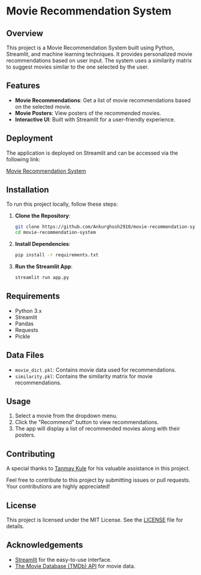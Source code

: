 # Movie Recommendation System

## Overview

This project is a Movie Recommendation System built using Python, Streamlit, and machine learning techniques. It provides personalized movie recommendations based on user input. The system uses a similarity matrix to suggest movies similar to the one selected by the user.

## Features

- **Movie Recommendations**: Get a list of movie recommendations based on the selected movie.
- **Movie Posters**: View posters of the recommended movies.
- **Interactive UI**: Built with Streamlit for a user-friendly experience.

## Deployment

The application is deployed on Streamlit and can be accessed via the following link:

[Movie Recommendation System](https://movie-recommendation-system-kxfjrynfxrmq5browdow4p.streamlit.app/)

## Installation

To run this project locally, follow these steps:

1. **Clone the Repository**:
    ```bash
    git clone https://github.com/Ankurghosh2910/movie-recommendation-system.git
    cd movie-recommendation-system
    ```

2. **Install Dependencies**:
    ```bash
    pip install -r requirements.txt
    ```

3. **Run the Streamlit App**:
    ```bash
    streamlit run app.py
    ```

## Requirements

- Python 3.x
- Streamlit
- Pandas
- Requests
- Pickle

## Data Files

- `movie_dict.pkl`: Contains movie data used for recommendations.
- `similarity.pkl`: Contains the similarity matrix for movie recommendations.

## Usage

1. Select a movie from the dropdown menu.
2. Click the "Recommend" button to view recommendations.
3. The app will display a list of recommended movies along with their posters.

## Contributing

A special thanks to [Tanmay Kule]([https://github.com/tanmaykule](https://github.com/oblionC)) for his valuable assistance in this project.

Feel free to contribute to this project by submitting issues or pull requests. Your contributions are highly appreciated!

## License

This project is licensed under the MIT License. See the [LICENSE](LICENSE) file for details.

## Acknowledgements

- [Streamlit](https://streamlit.io/) for the easy-to-use interface.
- [The Movie Database (TMDb) API](https://www.themoviedb.org/documentation/api) for movie data.
